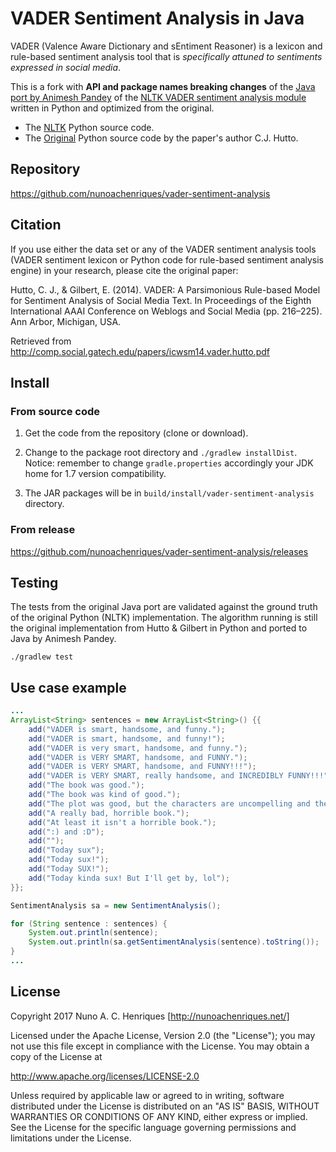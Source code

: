 # VADER Sentiment Analysis in Java

VADER (Valence Aware Dictionary and sEntiment Reasoner) is a lexicon
and rule-based sentiment analysis tool that is _specifically attuned
to sentiments expressed in social media_.

This is a fork with **API and package names breaking changes** of the
[Java port by Animesh Pandey](https://github.com/apanimesh061/VaderSentimentJava)
of the
[NLTK VADER sentiment analysis module](http://www.nltk.org/api/nltk.sentiment.html#module-nltk.sentiment.vader)
written in Python and optimized from the original.

 - The [NLTK](http://www.nltk.org/_modules/nltk/sentiment/vader.html)
   Python source code.
 - The [Original](https://github.com/cjhutto/vaderSentiment) Python
   source code by the paper's author C.J. Hutto.

## Repository

https://github.com/nunoachenriques/vader-sentiment-analysis

## Citation

If you use either the data set or any of the VADER sentiment analysis
tools (VADER sentiment lexicon or Python code for rule-based sentiment
analysis engine) in your research, please cite the original paper:

Hutto, C. J., & Gilbert, E. (2014). VADER: A Parsimonious Rule-based Model for
Sentiment Analysis of Social Media Text. In Proceedings of the Eighth
International AAAI Conference on Weblogs and Social Media (pp. 216–225).
Ann Arbor, Michigan, USA.

Retrieved from http://comp.social.gatech.edu/papers/icwsm14.vader.hutto.pdf

## Install

### From source code

1. Get the code from the repository (clone or download).

2. Change to the package root directory and `./gradlew installDist`.
   Notice: remember to change `gradle.properties` accordingly your
   JDK home for 1.7 version compatibility.

3. The JAR packages will be in `build/install/vader-sentiment-analysis`
   directory.

### From release

https://github.com/nunoachenriques/vader-sentiment-analysis/releases

## Testing

The tests from the original Java port are validated against the ground truth of
the original Python (NLTK) implementation. The algorithm running is still the
original implementation from Hutto & Gilbert in Python and ported to Java by
Animesh Pandey.

```shell
./gradlew test
```

## Use case example

```java
...
ArrayList<String> sentences = new ArrayList<String>() {{
    add("VADER is smart, handsome, and funny.");
    add("VADER is smart, handsome, and funny!");
    add("VADER is very smart, handsome, and funny.");
    add("VADER is VERY SMART, handsome, and FUNNY.");
    add("VADER is VERY SMART, handsome, and FUNNY!!!");
    add("VADER is VERY SMART, really handsome, and INCREDIBLY FUNNY!!!");
    add("The book was good.");
    add("The book was kind of good.");
    add("The plot was good, but the characters are uncompelling and the dialog is not great.");
    add("A really bad, horrible book.");
    add("At least it isn't a horrible book.");
    add(":) and :D");
    add("");
    add("Today sux");
    add("Today sux!");
    add("Today SUX!");
    add("Today kinda sux! But I'll get by, lol");
}};

SentimentAnalysis sa = new SentimentAnalysis();

for (String sentence : sentences) {
    System.out.println(sentence);
    System.out.println(sa.getSentimentAnalysis(sentence).toString());
}
...
```

## License

Copyright 2017 Nuno A. C. Henriques [http://nunoachenriques.net/]

Licensed under the Apache License, Version 2.0 (the "License");
you may not use this file except in compliance with the License.
You may obtain a copy of the License at

http://www.apache.org/licenses/LICENSE-2.0

Unless required by applicable law or agreed to in writing, software
distributed under the License is distributed on an "AS IS" BASIS,
WITHOUT WARRANTIES OR CONDITIONS OF ANY KIND, either express or implied.
See the License for the specific language governing permissions and
limitations under the License.

[1]: http://www.apache.org/licenses/LICENSE-2.0.html
